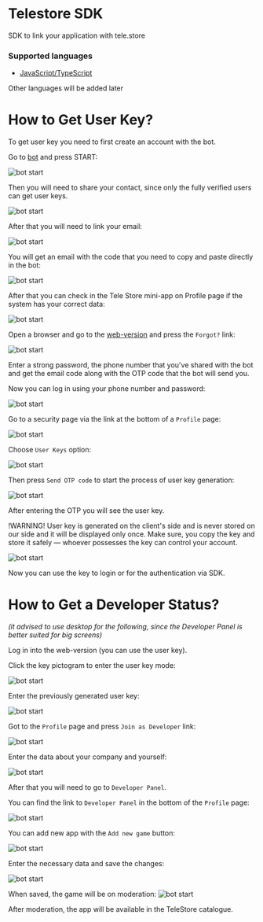 # Telestore SDK

SDK to link your application with tele.store

### Supported languages

- [JavaScript/TypeScript](./JavaScript/README.md)

Other languages will be added later

# How to Get User Key?

To get user key you need to first create an account with the bot.

Go to [bot](https://t.me/@TeleStoreChatBot) and press START:

![bot start](https://github.com/telestore-rep/SDK/blob/main/resources/images/bot_start.webp?raw=true)

Then you will need to share your contact, since only the fully verified users can get user keys.

![bot start](https://github.com/telestore-rep/SDK/blob/main/resources/images/bot_after_start.webp?raw=true)

After that you will need to link your email:

![bot start](https://github.com/telestore-rep/SDK/blob/main/resources/images/bot_link_mail.webp?raw=true)

You will get an email with the code that you need to copy and paste directly in the bot:

![bot start](https://github.com/telestore-rep/SDK/blob/main/resources/images/email_code_confirm.webp?raw=true)

After that you can check in the Tele Store mini-app on Profile page if the system has your correct data:

![bot start](https://github.com/telestore-rep/SDK/blob/main/resources/images/bot_profile.webp?raw=true)

Open a browser and go to the [web-version](https://dev.tele.store:8081) and press the `Forgot?` link:

![bot start](https://github.com/telestore-rep/SDK/blob/main/resources/images/forgot.webp?raw=true)

Enter a strong password, the phone number that you've shared with the bot and get the email code along with the OTP code that the bot will send you. 

Now you can log in using your phone number and password:

![bot start](https://github.com/telestore-rep/SDK/blob/main/resources/images/login.webp?raw=true)

Go to a security page via the link at the bottom of a `Profile` page:

![bot start](https://github.com/telestore-rep/SDK/blob/main/resources/images/profile_security.webp?raw=true)

Choose `User Keys` option:

![bot start](https://github.com/telestore-rep/SDK/blob/main/resources/images/security_page.webp?raw=true)

Then press `Send OTP code` to start the process of user key generation:

![bot start](https://github.com/telestore-rep/SDK/blob/main/resources/images/user_key_gen.webp?raw=true)

After entering the OTP you will see the user key. 

!WARNING!
User key is generated on the client's side and is never stored on our side and it will be displayed only once. Make sure, you copy the key and store it safely — whoever possesses the key can control your account.

![bot start](https://github.com/telestore-rep/SDK/blob/main/resources/images/user_key.webp?raw=true)

Now you can use the key to login or for the authentication via SDK.

# How to Get a Developer Status?

_(it advised to use desktop for the following, since the Developer Panel is better suited for big screens)_

Log in into the web-version (you can use the user key).

Click the key pictogram to enter the user key mode:

![bot start](https://github.com/telestore-rep/SDK/blob/main/resources/images/ts_login.webp?raw=true)

Enter the previously generated user key:

![bot start](https://github.com/telestore-rep/SDK/blob/main/resources/images/ts_login_uk.webp?raw=true)

Got to the `Profile` page and press `Join as Developer` link:

![bot start](https://github.com/telestore-rep/SDK/blob/main/resources/images/profile_join.webp?raw=true)

Enter the data about your company and yourself:

![bot start](https://github.com/telestore-rep/SDK/blob/main/resources/images/dev_data.webp?raw=true)

After that you will need to go to `Developer Panel`.

You can find the link to `Developer Panel` in the bottom of the `Profile` page:

![bot start](https://github.com/telestore-rep/SDK/blob/main/resources/images/ts_dev_panel_link.webp?raw=true)

You can add new app with the `Add new game` button:

![bot start](https://github.com/telestore-rep/SDK/blob/main/resources/images/ts_dev_panel.webp?raw=true)

Enter the necessary data and save the changes:

![bot start](https://github.com/telestore-rep/SDK/blob/main/resources/images/ts_game_edit.webp?raw=true)

When saved, the game will be on moderation:
![bot start](https://github.com/telestore-rep/SDK/blob/main/resources/images/ts_game_edit_success.webp?raw=true)

After moderation, the app will be available in the TeleStore catalogue.